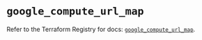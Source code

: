 # `google_compute_url_map`

Refer to the Terraform Registry for docs: [`google_compute_url_map`](https://registry.terraform.io/providers/hashicorp/google/6.16.0/docs/resources/compute_url_map).
